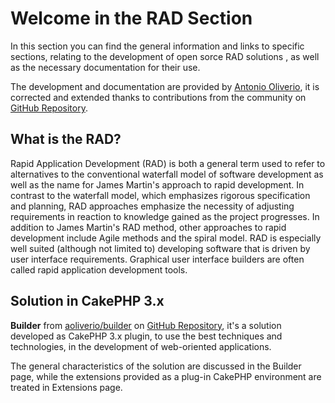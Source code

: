 # Welcome in the RAD Section

In this section you can find the general information and links to specific sections, 
relating to the development of open sorce RAD solutions , as well as the necessary documentation for their use. 

The development and documentation are provided by [Antonio Oliverio](http://www.aoliverio.com), 
it is corrected and extended thanks to contributions from the community on [GitHub Repository](https://github.com/aoliverio).

## What is the RAD?

Rapid Application Development (RAD) is both a general term used to refer to alternatives to the 
conventional waterfall model of software development as well as the name for James Martin's approach to rapid development.
In contrast to the waterfall model, which emphasizes rigorous specification and planning, 
RAD approaches emphasize the necessity of adjusting requirements in reaction to knowledge gained as the project progresses.
In addition to James Martin's RAD method, other approaches to rapid development include Agile methods and the spiral model. 
RAD is especially well suited (although not limited to) developing software that is driven by user interface requirements. 
Graphical user interface builders are often called rapid application development tools.

## Solution in CakePHP 3.x

**Builder** from [aoliverio/builder](https://github.com/aoliverio) on [GitHub Repository](https://github.com/aoliverio), 
it's a solution developed as CakePHP 3.x plugin, to use the best techniques and technologies, in the development of web-oriented applications.

The general characteristics of the solution are discussed in the Builder page, 
while the extensions provided as a plug-in CakePHP environment are treated in Extensions page.
